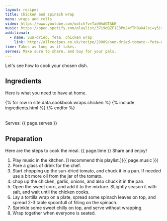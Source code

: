 ```yaml
---
layout: recipes
title: Chicken and spinach wrap
menu: wraps and rolls
video: https://www.youtube.com/watch?v=TadWhAGTAbE
music: https://open.spotify.com/playlist/37i9dQZF1E8Pm24fThBuX4?si=y5itagY2Rc-O5b62D3byrg
additional:
  - name: Sun-dried, feta, chicken wrap
    link: http://allrecipes.co.uk/recipe/29089/sun-dried-tomato--feta-and-chicken-wraps.aspx
time: Takes as long as it takes.
serves: Make sure to share, and buy for your pals.
---
```


Let's see how to cook your chosen dish.

## Ingredients

Here is what you need to have at home.

<table>
  {% for row  in site.data.cookbook.wraps.chicken %}
{% include ingredients.html %}
  {% endfor %}
</table>

Serves: {{ page.serves }}

## Preparation

Here are the steps to cook the meal. {{ page.time }} Share and enjoy!

1. Play music in the kitchen. [I recommend this playlist.]({{ page.music }})
2. Pore a glass of drink for the chef.
3. Start chopping up the sun-dried tomato, and chuck it in a pan. If needed use a bit more oil from the jar of the tomato.
4. chop up the chicken, garlic, onions, and also chuck it in the pan. 
5. Open the sweet corn, and add it to the mixture. SLightly season it with salt, and wait until the chicken cooks.
6. Lay a tortilla wrap on a plate, spread some spinach leaves on top, and spread 2-3 table spoonfull of filling on the spinach. 
7. Sprinkle some sweet chilly on top, and serve without wrapping. 
8. Wrap together when everyone is seated.